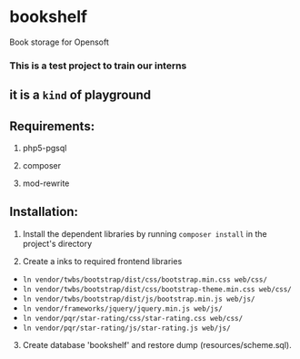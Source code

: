 bookshelf
=========

Book storage for Opensoft

### This is a test project to train our interns
## it is a `kind` of playground

Requirements:
-----------------------

1.  php5-pgsql

2.  composer

3.  mod-rewrite

Installation:
-----------------------

1. Install the dependent libraries by running `composer install` in the project's directory

2. Create a inks to required frontend libraries
 - `ln vendor/twbs/bootstrap/dist/css/bootstrap.min.css web/css/`
 - `ln vendor/twbs/bootstrap/dist/css/bootstrap-theme.min.css web/css/`
 - `ln vendor/twbs/bootstrap/dist/js/bootstrap.min.js web/js/`
 - `ln vendor/frameworks/jquery/jquery.min.js web/js/`
 - `ln vendor/pqr/star-rating/css/star-rating.css web/css/`
 - `ln vendor/pqr/star-rating/js/star-rating.js web/js/`
 
3. Create database 'bookshelf' and restore dump (resources/scheme.sql).
